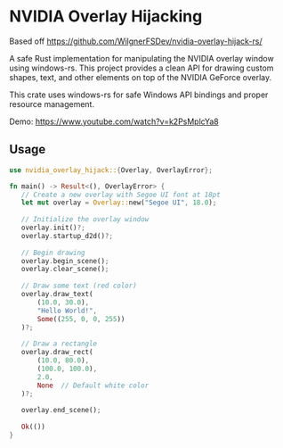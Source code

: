 # NVIDIA Overlay Hijacking

Based off https://github.com/WilgnerFSDev/nvidia-overlay-hijack-rs/

A safe Rust implementation for manipulating the NVIDIA overlay window using windows-rs. This project provides a clean API for drawing custom shapes, text, and other elements on top of the NVIDIA GeForce overlay.

This crate uses windows-rs for safe Windows API bindings and proper resource management.

Demo: https://www.youtube.com/watch?v=k2PsMplcYa8

## Usage
```rust
use nvidia_overlay_hijack::{Overlay, OverlayError};

fn main() -> Result<(), OverlayError> {
   // Create a new overlay with Segoe UI font at 18pt
   let mut overlay = Overlay::new("Segoe UI", 18.0);
   
   // Initialize the overlay window
   overlay.init()?;
   overlay.startup_d2d()?;
   
   // Begin drawing
   overlay.begin_scene();
   overlay.clear_scene();
   
   // Draw some text (red color)
   overlay.draw_text(
       (10.0, 30.0),
       "Hello World!",
       Some((255, 0, 0, 255))
   )?;
   
   // Draw a rectangle
   overlay.draw_rect(
       (10.0, 80.0),
       (100.0, 100.0),
       2.0,
       None  // Default white color
   )?;
   
   overlay.end_scene();
   
   Ok(())
}
